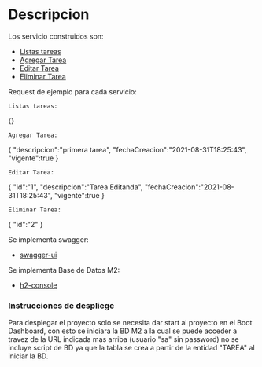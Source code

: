 # Descripcion



Los servicio construidos son:

* [Listas tareas](http://localhost:8080/api/list)
* [Agregar Tarea](http://localhost:8080/api/add)
* [Editar Tarea](http://localhost:8080/api/edit)
* [Eliminar Tarea](http://localhost:8080/api/delete)

Request de ejemplo para cada servicio:

	Listas tareas:
{}

	Agregar Tarea:
	
{
	"descripcion":"primera tarea",
	"fechaCreacion":"2021-08-31T18:25:43",
	"vigente":true
}

	Editar Tarea:
{
    "id":"1",
	"descripcion":"Tarea Editanda",
	"fechaCreacion":"2021-08-31T18:25:43",
	"vigente":true
}

	Eliminar Tarea:
{
    "id":"2"
}

Se implementa swagger:

* [swagger-ui](http://localhost:8080/swagger-ui.html#/controller)

Se implementa Base de Datos M2:

* [h2-console](http://localhost:8080/h2-console/)

### Instrucciones de despliege

Para desplegar el proyecto solo se necesita dar start al proyecto en el Boot Dashboard,
con esto se iniciara la BD M2 a la cual se puede acceder a travez de la URL indicada mas arriba (usuario "sa" sin password)
no se incluye script de BD ya que la tabla se crea a partir de la entidad "TAREA" al iniciar la BD.

